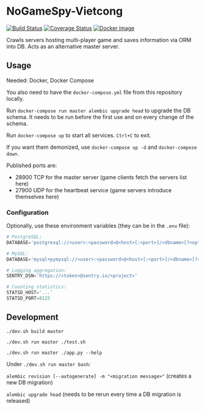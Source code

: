 # NoGameSpy-Vietcong

[![Build Status](https://travis-ci.org/garncarz/nogamespy-vietcong.svg?branch=master)](https://travis-ci.org/garncarz/nogamespy-vietcong)
[![Coverage Status](https://coveralls.io/repos/github/garncarz/nogamespy-vietcong/badge.svg?branch=master)](https://coveralls.io/github/garncarz/nogamespy-vietcong?branch=master)
[![Docker image](https://images.microbadger.com/badges/image/garncarz/nogamespy-vietcong.svg)](https://microbadger.com/images/garncarz/nogamespy-vietcong)

Crawls servers hosting multi-player game and saves information via ORM into DB.
Acts as an alternative master server.


## Usage

Needed: Docker, Docker Compose

You also need to have the `docker-compose.yml` file from this repository locally.

Run `docker-compose run master alembic upgrade head` to upgrade the DB schema.
It needs to be run before the first use and on every change of the schema.

Run `docker-compose up` to start all services. `Ctrl+C` to exit.

If you want them demonized, use `docker-compose up -d` and `docker-compose down`.

Published ports are:
- 28900 TCP for the master server (game clients fetch the servers list here)
- 27900 UDP for the heartbeat service (game servers introduce themselves here)


### Configuration

Optionally, use these environment variables (they can be in the `.env` file):

```py
# PostgreSQL:
DATABASE='postgresql://<user>:<password>@<host>[:<port>]/<dbname>[?<options>]'

# MySQL:
DATABASE='mysql+pymysql://<user>:<password>@<host>[:<port>]/<dbname>[?<options>]'

# Logging aggregation:
SENTRY_DSN='https://<token>@sentry.io/<project>'

# Counting statistics:
STATSD_HOST='...'
STATSD_PORT=8125
```


## Development

`./dev.sh build master`

`./dev.sh run master ./test.sh`

`./dev.sh run master ./app.py --help`

Under `./dev.sh run master bash`:

`alembic revision [--autogenerate] -m "<migration message>"` (creates a new DB migration)

`alembic upgrade head` (needs to be rerun every time a DB migration is released)


<!-- ❄️ Hello to the GitHub Archive! ❄️ -->

